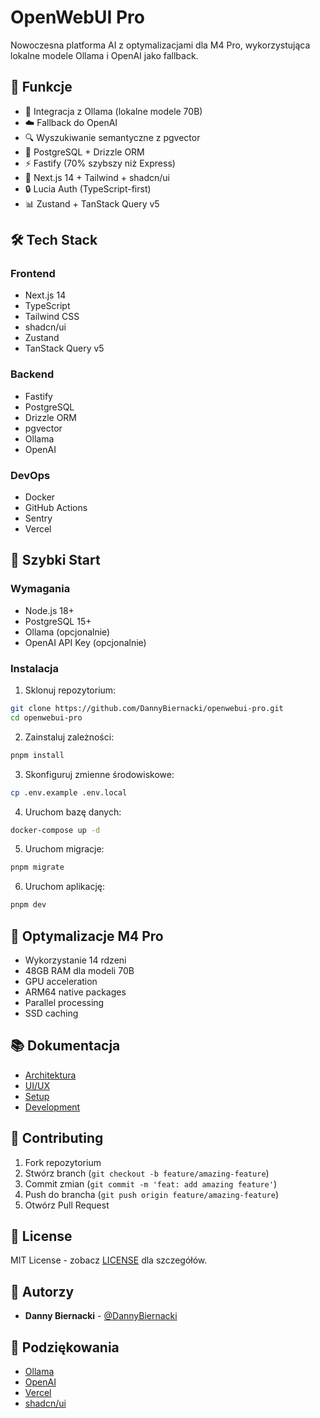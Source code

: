 # OpenWebUI Pro

Nowoczesna platforma AI z optymalizacjami dla M4 Pro, wykorzystująca lokalne modele Ollama i OpenAI jako fallback.

## 🚀 Funkcje

- 🤖 Integracja z Ollama (lokalne modele 70B)
- ☁️ Fallback do OpenAI
- 🔍 Wyszukiwanie semantyczne z pgvector
- 💾 PostgreSQL + Drizzle ORM
- ⚡ Fastify (70% szybszy niż Express)
- 🎨 Next.js 14 + Tailwind + shadcn/ui
- 🔒 Lucia Auth (TypeScript-first)
- 📊 Zustand + TanStack Query v5

## 🛠️ Tech Stack

### Frontend
- Next.js 14
- TypeScript
- Tailwind CSS
- shadcn/ui
- Zustand
- TanStack Query v5

### Backend
- Fastify
- PostgreSQL
- Drizzle ORM
- pgvector
- Ollama
- OpenAI

### DevOps
- Docker
- GitHub Actions
- Sentry
- Vercel

## 🚀 Szybki Start

### Wymagania
- Node.js 18+
- PostgreSQL 15+
- Ollama (opcjonalnie)
- OpenAI API Key (opcjonalnie)

### Instalacja

1. Sklonuj repozytorium:
```bash
git clone https://github.com/DannyBiernacki/openwebui-pro.git
cd openwebui-pro
```

2. Zainstaluj zależności:
```bash
pnpm install
```

3. Skonfiguruj zmienne środowiskowe:
```bash
cp .env.example .env.local
```

4. Uruchom bazę danych:
```bash
docker-compose up -d
```

5. Uruchom migracje:
```bash
pnpm migrate
```

6. Uruchom aplikację:
```bash
pnpm dev
```

## 🎯 Optymalizacje M4 Pro

- Wykorzystanie 14 rdzeni
- 48GB RAM dla modeli 70B
- GPU acceleration
- ARM64 native packages
- Parallel processing
- SSD caching

## 📚 Dokumentacja

- [Architektura](docs/specs/technical-architecture.md)
- [UI/UX](docs/specs/ui-ux-specification.md)
- [Setup](docs/setup/environment-setup.md)
- [Development](docs/development/cursor-workflow.md)

## 🤝 Contributing

1. Fork repozytorium
2. Stwórz branch (`git checkout -b feature/amazing-feature`)
3. Commit zmian (`git commit -m 'feat: add amazing feature'`)
4. Push do brancha (`git push origin feature/amazing-feature`)
5. Otwórz Pull Request

## 📝 License

MIT License - zobacz [LICENSE](LICENSE) dla szczegółów.

## 👥 Autorzy

- **Danny Biernacki** - [@DannyBiernacki](https://github.com/DannyBiernacki)

## 🙏 Podziękowania

- [Ollama](https://ollama.ai)
- [OpenAI](https://openai.com)
- [Vercel](https://vercel.com)
- [shadcn/ui](https://ui.shadcn.com) 